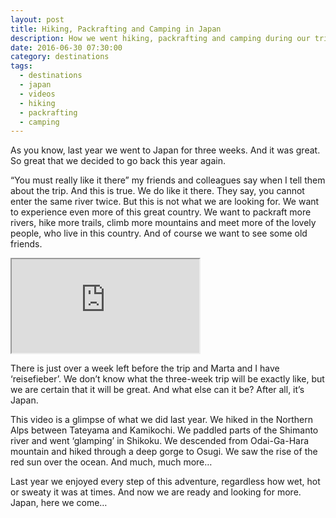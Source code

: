 ```yaml
---
layout: post
title: Hiking, Packrafting and Camping in Japan
description: How we went hiking, packrafting and camping during our trip in Japan in 2015.
date: 2016-06-30 07:30:00
category: destinations
tags:
  - destinations
  - japan
  - videos
  - hiking
  - packrafting
  - camping
---
```


As you know, last year we went to Japan for three weeks. And it was great. So great that we decided to go back this year again.

“You must really like it there” my friends and colleagues say when I tell them about the trip. And this is true. We do like it there. They say, you cannot enter the same river twice. But this is not what we are looking for. We want to experience even more of this great country. We want to packraft more rivers, hike more trails, climb more mountains and meet more of the lovely people, who live in this country. And of course we want to see some old friends.

<div class="embed-responsive embed-responsive-16by9">
    <iframe class="embed-responsive-item" src="https://www.youtube.com/embed/k6IzwpS9YwI?rel=0"></iframe>
</div>

<!--more-->

There is just over a week left before the trip and Marta and I have ‘reisefieber’.  We don’t know what the three-week trip will be exactly like, but we are certain that it will be great. And what else can it be? After all, it’s Japan.

This video is a glimpse of what we did last year. We hiked in the Northern Alps between Tateyama and Kamikochi. We paddled parts of the Shimanto river and went ‘glamping’ in Shikoku. We descended from Odai-Ga-Hara mountain and hiked through a deep gorge to Osugi. We saw the rise of the red sun over the ocean. And much, much more…

Last year we enjoyed every step of this adventure, regardless how wet, hot or sweaty it was at times. And now we are ready and looking for more. Japan, here we come…
